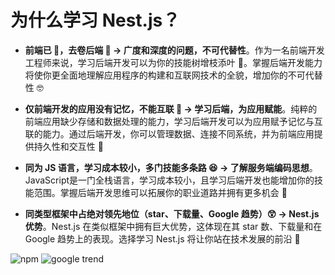 # 为什么学习 Nest.js？

- **前端已 🙈，去卷后端 🐒 → 广度和深度的问题，不可代替性**。作为一名前端开发工程师来说，学习后端开发可以为你的技能树增枝添叶 🌿。掌握后端开发能力将使你更全面地理解应用程序的构建和互联网技术的全貌，增加你的不可代替性 🤓

- **仅前端开发的应用没有记忆，不能互联 🤔 → 学习后端，为应用赋能**。纯粹的前端应用缺少存储和数据处理的能力，学习后端开发可以为应用赋予记忆与互联的能力。通过后端开发，你可以管理数据、连接不同系统，并为前端应用提供持久性和交互性 🎉

- **同为 JS 语言，学习成本较小，多门技能多条路 😆 → 了解服务端编码思想**。JavaScript是一门全栈语言，学习成本较小，且学习后端开发也能增加你的技能范围。掌握后端开发思维可以拓展你的职业道路并拥有更多机会 🧐

- **同类型框架中占绝对领先地位（star、下载量、Google 趋势）😲 → Nest.js 优势**。Nest.js 在类似框架中拥有巨大优势，这体现在其 star 数、下载量和在 Google 趋势上的表现。选择学习 Nest.js 将让你站在技术发展的前沿 🚀

<img :src="$withBase('/images/npm.png')" alt="npm">
<img :src="$withBase('/images/trend.png')" alt="google trend">
